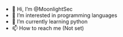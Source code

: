 - 👋 Hi, I’m @MoonlightSec
- 👀 I’m interested in programming languages
- 🌱 I’m currently learning python
- 📫 How to reach me (Not set)

<!---
MoonlightSec/MoonlightSec is a ✨ special ✨ repository because its `README.md` (this file) appears on your GitHub profile.
You can click the Preview link to take a look at your changes.
--->
